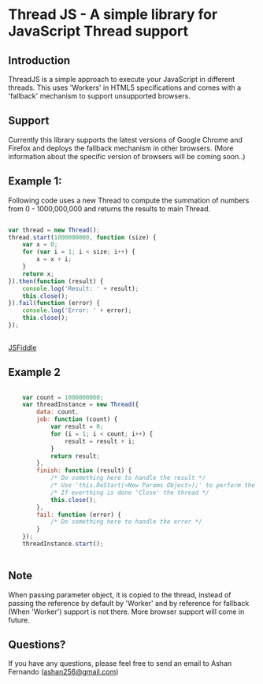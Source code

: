 Thread JS - A simple library for JavaScript Thread support 
==================================================

Introduction
--------------------------------------

ThreadJS is a simple approach to execute your JavaScript in different threads. This uses 'Workers' in HTML5 specifications and comes with a 'fallback' mechanism to support unsupported browsers.


Support
--------------------------------------
Currently this library supports the latest versions of Google Chrome and Firefox and deploys the fallback mechanism in other browsers. (More information about the specific version of browsers will be coming soon..)


Example 1: 
----------
Following code uses a new Thread to compute the summation of numbers from 0 - 1000,000,000 and returns the results to main Thread.

```javascript

var thread = new Thread();
thread.start(1000000000, function (size) {
    var x = 0;
    for (var i = 1; i < size; i++) {
        x = x + i;
    }
    return x;
}).then(function (result) {
    console.log('Result: ' + result);
    this.close();
}).fail(function (error) {
    console.log('Error: ' + error);
    this.close();
});
	
```
[JSFiddle](http://jsfiddle.net/ashanfer/D2qPV/10/)

Example 2
----------

```javascript

	var count = 1000000000;
	var threadInstance = new Thread({
		data: count,
		job: function (count) {
			var result = 0;
			for (i = 1; i < count; i++) {
				result = result + i;
			}
			return result;
		},
		finish: function (result) {
			/* Do something here to handle the result */
			/* Use 'this.ReStart(<New Params Object>);' to perform the execution again without closing the Thread*/
			/* If everthing is done 'Close' the thread */
			this.close();
		},
		fail: function (error) {
			/* Do something here to handle the error */
		}
	});
	threadInstance.start();
	
```

Note
--------------------------------------
When passing parameter object, it is copied to the thread, instead of passing the reference by default by 'Worker' and by reference for fallback (When 'Worker') support is not there.
More browser support will come in future.

Questions?
----------

If you have any questions, please feel free to send an email to Ashan Fernando (ashan256@gmail.com)

